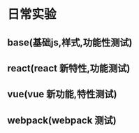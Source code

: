 # 日常实验

## base(基础js,样式,功能性测试)

## react(react 新特性,功能测试)

## vue(vue 新功能,特性测试)

## webpack(webpack 测试)